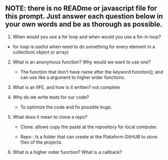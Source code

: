 ## NOTE: there is no READme or javascript file for this prompt. Just answer each question below in your own words and be as thorough as possible.

1. When would you use a for loop and when would you use a for-in loop?

* for loop is useful when need to do something for every element in a collection( object or array)

2. What is an anonymous function? Why would we want to use one?

   * The function that don't have name after the keyword function(); and can use like a argument to higher order functions.

3. What is an IIFE, and how is it written?
   not complete

4. Why do we write tests for our code?
   
   * To optimize the code and fix possible bugs.

5. What does it mean to clone a repo?
   
   * Clone: allows copy the paste at the repository for local computer.

   * Repo : Is a folder that can create at the Plataform GitHUB to store files of the projects.

6. What is a higher order function? What is a callback?

